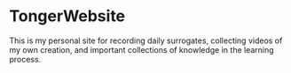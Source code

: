 # TongerWebsite
This is my personal site for recording daily surrogates, collecting videos of my own creation, and important collections of knowledge in the learning process.

